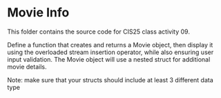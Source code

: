 # Movie Info

This folder contains the source code for CIS25 class activity 09.

Define a function that creates and returns a Movie object, then display it using the overloaded stream insertion operator, while also ensuring user input validation. The Movie object will use a nested struct for additional movie details.

Note: make sure that your structs should include at least 3 different data type